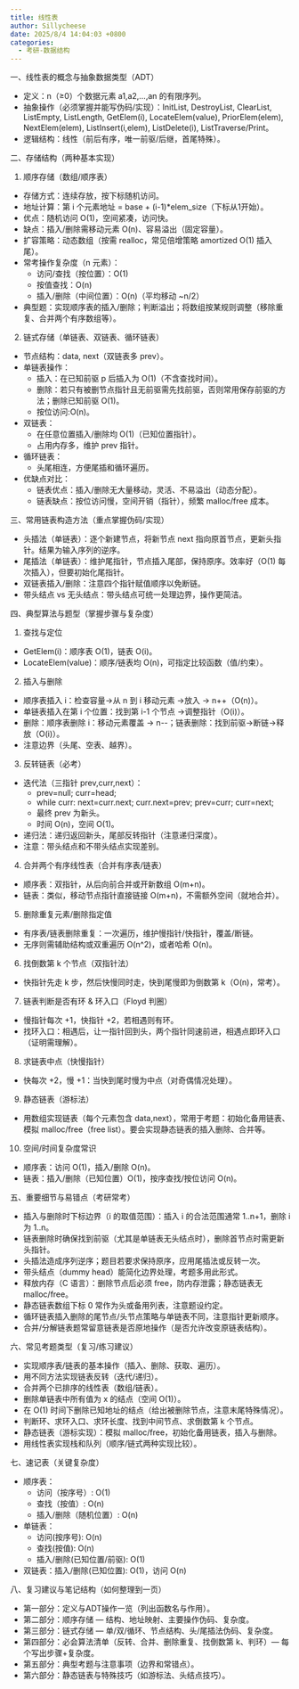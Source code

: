 ```yaml
---
title: 线性表
author: Sillycheese
date: 2025/8/4 14:04:03 +0800
categories:
  - 考研-数据结构
---
```


一、线性表的概念与抽象数据类型（ADT）

- 定义：n（≥0）个数据元素 a1,a2,…,an 的有限序列。
- 抽象操作（必须掌握并能写伪码/实现）：InitList, DestroyList, ClearList, ListEmpty, ListLength, GetElem(i), LocateElem(value), PriorElem(elem), NextElem(elem), ListInsert(i,elem), ListDelete(i), ListTraverse/Print。
- 逻辑结构：线性（前后有序，唯一前驱/后继，首尾特殊）。

二、存储结构（两种基本实现）

1. 顺序存储（数组/顺序表）

- 存储方式：连续存放，按下标随机访问。
- 地址计算：第 i 个元素地址 = base + (i-1)*elem_size（下标从1开始）。
- 优点：随机访问 O(1)，空间紧凑，访问快。
- 缺点：插入/删除需移动元素 O(n)、容易溢出（固定容量）。
- 扩容策略：动态数组（按需 realloc，常见倍增策略 amortized O(1) 插入尾）。
- 常考操作复杂度（n 元素）：
    - 访问/查找（按位置）：O(1)
    - 按值查找：O(n)
    - 插入/删除（中间位置）：O(n)（平均移动 ~n/2）
- 典型题：实现顺序表的插入/删除；判断溢出；将数组按某规则调整（移除重复、合并两个有序数组等）。

2. 链式存储（单链表、双链表、循环链表）

- 节点结构：data, next（双链表多 prev）。
- 单链表操作：
    - 插入：在已知前驱 p 后插入为 O(1)（不含查找时间）。
    - 删除：若只有被删节点指针且无前驱需先找前驱，否则常用保存前驱的方法；删除已知前驱 O(1)。
    - 按位访问:O(n)。
- 双链表：
    - 在任意位置插入/删除均 O(1)（已知位置指针）。
    - 占用内存多，维护 prev 指针。
- 循环链表：
    - 头尾相连，方便尾插和循环遍历。
- 优缺点对比：
    - 链表优点：插入/删除无大量移动，灵活、不易溢出（动态分配）。
    - 链表缺点：按位访问慢，空间开销（指针），频繁 malloc/free 成本。

三、常用链表构造方法（重点掌握伪码/实现）

- 头插法（单链表）：逐个新建节点，将新节点 next 指向原首节点，更新头指针。结果为输入序列的逆序。
- 尾插法（单链表）：维护尾指针，节点插入尾部，保持原序。效率好（O(1) 每次插入），但要初始化尾指针。
- 双链表插入/删除：注意四个指针赋值顺序以免断链。
- 带头结点 vs 无头结点：带头结点可统一处理边界，操作更简洁。

四、典型算法与题型（掌握步骤与复杂度）

1. 查找与定位

- GetElem(i)：顺序表 O(1)，链表 O(i)。
- LocateElem(value)：顺序/链表均 O(n)，可指定比较函数（值/约束）。

2. 插入与删除

- 顺序表插入 i：检查容量->从 n 到 i 移动元素 ->放入 -> n++（O(n)）。
- 单链表插入在第 i 个位置：找到第 i-1 个节点 ->调整指针（O(i)）。
- 删除：顺序表删除 i：移动元素覆盖 -> n--；链表删除：找到前驱->断链->释放（O(i)）。
- 注意边界（头尾、空表、越界）。

3. 反转链表（必考）

- 迭代法（三指针 prev,curr,next）：
    - prev=null; curr=head;
    - while curr: next=curr.next; curr.next=prev; prev=curr; curr=next;
    - 最终 prev 为新头。
    - 时间 O(n)，空间 O(1)。
- 递归法：递归返回新头，尾部反转指针（注意递归深度）。
- 注意：带头结点和不带头结点实现差别。

4. 合并两个有序线性表（合并有序表/链表）

- 顺序表：双指针，从后向前合并或开新数组 O(m+n)。
- 链表：类似，移动节点指针直接链接 O(m+n)，不需额外空间（就地合并）。

5. 删除重复元素/删除指定值

- 有序表/链表删除重复：一次遍历，维护慢指针/快指针，覆盖/断链。
- 无序则需辅助结构或双重遍历 O(n^2)，或者哈希 O(n)。

6. 找倒数第 k 个节点（双指针法）

- 快指针先走 k 步，然后快慢同时走，快到尾慢即为倒数第 k（O(n)，常考）。

7. 链表判断是否有环 & 环入口（Floyd 判圈）

- 慢指针每次 +1，快指针 +2，若相遇则有环。
- 找环入口：相遇后，让一指针回到头，两个指针同速前进，相遇点即环入口（证明需理解）。

8. 求链表中点（快慢指针）

- 快每次 +2，慢 +1：当快到尾时慢为中点（对奇偶情况处理）。

9. 静态链表（游标法）

- 用数组实现链表（每个元素包含 data,next），常用于考题：初始化备用链表、模拟 malloc/free（free list）。要会实现静态链表的插入删除、合并等。

10. 空间/时间复杂度常识

- 顺序表：访问 O(1)，插入/删除 O(n)。
- 链表：插入/删除（已知位置）O(1)，按序查找/按位访问 O(n)。

五、重要细节与易错点（考研常考）

- 插入与删除时下标边界（i 的取值范围）：插入 i 的合法范围通常 1..n+1，删除 i 为 1..n。
- 链表删除时确保找到前驱（尤其是单链表无头结点时），删除首节点时需更新头指针。
- 头插法造成序列逆序；题目若要求保持原序，应用尾插法或反转一次。
- 带头结点（dummy head）能简化边界处理，考题多用此形式。
- 释放内存（C 语言）：删除节点后必须 free，防内存泄露；静态链表无 malloc/free。
- 静态链表数组下标 0 常作为头或备用列表，注意题设约定。
- 循环链表插入删除的尾节点/头节点策略与单链表不同，注意指针更新顺序。
- 合并/分解链表题常留意链表是否原地操作（是否允许改变原链表结构）。

六、常见考题类型（复习/练习建议）

- 实现顺序表/链表的基本操作（插入、删除、获取、遍历）。
- 用不同方法实现链表反转（迭代/递归）。
- 合并两个已排序的线性表（数组/链表）。
- 删除单链表中所有值为 x 的结点（空间 O(1)）。
- 在 O(1) 时间下删除已知地址的结点（给出被删除节点，注意末尾特殊情况）。
- 判断环、求环入口、求环长度、找到中间节点、求倒数第 k 个节点。
- 静态链表（游标实现）：模拟 malloc/free，初始化备用链表，插入与删除。
- 用线性表实现栈和队列（顺序/链式两种实现比较）。

七、速记表（关键复杂度）

- 顺序表：
    - 访问（按序号）: O(1)
    - 查找（按值）: O(n)
    - 插入/删除（随机位置）: O(n)
- 单链表：
    - 访问(按序号): O(n)
    - 查找(按值): O(n)
    - 插入/删除(已知位置/前驱): O(1)
- 双链表：插入/删除(已知位置): O(1)，访问 O(n)

八、复习建议与笔记结构（如何整理到一页）

- 第一部分：定义与ADT操作一览（列出函数名与作用）。
- 第二部分：顺序存储 — 结构、地址映射、主要操作伪码、复杂度。
- 第三部分：链式存储 — 单/双/循环、节点结构、头/尾插法伪码、复杂度。
- 第四部分：必会算法清单（反转、合并、删除重复、找倒数第 k、判环）— 每个写出步骤+复杂度。
- 第五部分：典型考题与注意事项（边界和常错点）。
- 第六部分：静态链表与特殊技巧（如游标法、头结点技巧）。